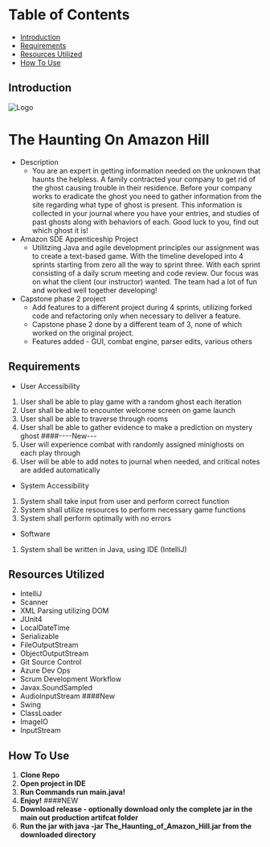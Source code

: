 
# Table of Contents
- [Introduction](#introduction)
- [Requirements](#requirements)
- [Resources Utilized](#resources-utilized)
- [How To Use](#how-to-use)


## Introduction
![Logo](https://i.imgur.com/exMTqBr.png)
# The Haunting On Amazon Hill
- Description 
  - You are an expert in getting information needed on the unknown that haunts the helpless. A family contracted your company to get rid of the ghost causing trouble in their residence. Before your company works to eradicate the ghost you need to gather information from the site regarding what type of ghost is present. This information is collected in your journal where you have your entries, and studies of past ghosts along with behaviors of each. Good luck to you, find out which ghost it is!
- Amazon SDE Appenticeship Project 
  - Utilitzing Java and agile development principles our assignment was to create a text-based game. With the timeline developed into 4 sprints starting from zero all the way to sprint three. With each sprint consisting of a daily scrum meeting and code review. Our focus was on what the client (our instructor) wanted. The team had a lot of fun and worked well together developing!
- Capstone phase 2 project
  - Add features to a different project during 4 sprints, utilizing forked code and refactoring only when necessary to deliver a feature.
  - Capstone phase 2 done by a different team of 3, none of which worked on the original project.
  - Features added - GUI, combat engine, parser edits, various others
## Requirements

- User Accessibility
1. User shall be able to play game with a random ghost each iteration
2. User shall be able to encounter welcome screen on game launch
3. User shall be able to traverse through rooms
4. User shall be able to gather evidence to make a prediction on mystery ghost
####----New---
1. User will experience combat with randomly assigned minighosts on each play through
2. User will be able to add notes to journal when needed, and critical notes are added automatically

- System Accessibility
1. System shall take input from user and perform correct function
2. System shall utilize resources to perform necessary game functions
3. System shall perform optimally with no errors

- Software
1. System shall be written in Java, using IDE (IntelliJ)

## Resources Utilized

- IntelliJ
- Scanner
- XML Parsing utilizing DOM
- JUnit4
- LocalDateTime
- Serializable
- FileOutputStream
- ObjectOutputStream
- Git Source Control
- Azure Dev Ops
- Scrum Development Workflow
- Javax.SoundSampled
- AudioInputStream
####New
- Swing
- ClassLoader
- ImageIO
- InputStream


## How To Use
1. **Clone Repo**
2. **Open project in IDE**
4. **Run Commands run main.java!**
5. **Enjoy!**
####NEW
1. **Download release - optionally download only the complete jar in the main out production artifcat folder**
2. **Run the jar with java -jar The_Haunting_of_Amazon_Hill.jar from the downloaded directory**
